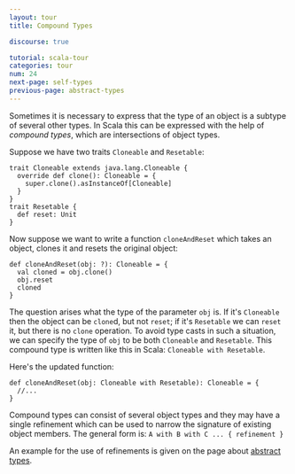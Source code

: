 ```yaml
---
layout: tour
title: Compound Types

discourse: true

tutorial: scala-tour
categories: tour
num: 24
next-page: self-types
previous-page: abstract-types
---
```


Sometimes it is necessary to express that the type of an object is a subtype of several other types. In Scala this can be expressed with the help of *compound types*, which are intersections of object types.

Suppose we have two traits `Cloneable` and `Resetable`:

```tut
trait Cloneable extends java.lang.Cloneable {
  override def clone(): Cloneable = { 
    super.clone().asInstanceOf[Cloneable]
  }
}
trait Resetable {
  def reset: Unit
}
```

Now suppose we want to write a function `cloneAndReset` which takes an object, clones it and resets the original object:

```
def cloneAndReset(obj: ?): Cloneable = {
  val cloned = obj.clone()
  obj.reset
  cloned
}
```

The question arises what the type of the parameter `obj` is. If it's `Cloneable` then the object can be `clone`d, but not `reset`; if it's `Resetable` we can `reset` it, but there is no `clone` operation. To avoid type casts in such a situation, we can specify the type of `obj` to be both `Cloneable` and `Resetable`. This compound type is written like this in Scala: `Cloneable with Resetable`.

Here's the updated function:

```
def cloneAndReset(obj: Cloneable with Resetable): Cloneable = {
  //...
}
```

Compound types can consist of several object types and they may have a single refinement which can be used to narrow the signature of existing object members.
The general form is: `A with B with C ... { refinement }`

An example for the use of refinements is given on the page about [abstract types](abstract-types.html). 
